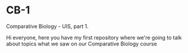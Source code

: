 # CB-1
Comparative Biology - UIS, part 1.

Hi everyone, here you have my first repository where we're going to talk about topics what we saw on our Comparative Biology course 
